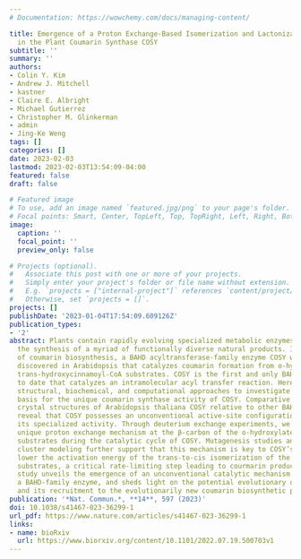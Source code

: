 ```yaml
---
# Documentation: https://wowchemy.com/docs/managing-content/

title: Emergence of a Proton Exchange-Based Isomerization and Lactonization Mechanism
  in the Plant Coumarin Synthase COSY
subtitle: ''
summary: ''
authors:
- Colin Y. Kim
- Andrew J. Mitchell
- kastner
- Claire E. Albright
- Michael Gutierrez
- Christopher M. Glinkerman
- admin
- Jing-Ke Weng
tags: []
categories: []
date: 2023-02-03
lastmod: 2023-02-03T13:54:09-04:00
featured: false
draft: false

# Featured image
# To use, add an image named `featured.jpg/png` to your page's folder.
# Focal points: Smart, Center, TopLeft, Top, TopRight, Left, Right, BottomLeft, Bottom, BottomRight.
image:
  caption: ''
  focal_point: ''
  preview_only: false

# Projects (optional).
#   Associate this post with one or more of your projects.
#   Simply enter your project's folder or file name without extension.
#   E.g. `projects = ["internal-project"]` references `content/project/deep-learning/index.md`.
#   Otherwise, set `projects = []`.
projects: []
publishDate: '2023-01-04T17:54:09.609126Z'
publication_types:
- '2'
abstract: Plants contain rapidly evolving specialized metabolic enzymes to support
  the synthesis of a myriad of functionally diverse natural products. In the case
  of coumarin biosynthesis, a BAHD acyltransferase-family enzyme COSY was recently
  discovered in Arabidopsis that catalyzes coumarin formation from o-hydroxylated
  trans-hydroxycinnamoyl-CoA substrates. COSY is the first and only BAHD enzyme known
  to date that catalyzes an intramolecular acyl transfer reaction. Here we combine
  structural, biochemical, and computational approaches to investigate the mechanistic
  basis for the unique coumarin synthase activity of COSY. Comparative analyses of
  crystal structures of Arabidopsis thaliana COSY relative to other BAHD proteins
  reveal that COSY possesses an unconventional active-site configuration adapted to
  its specialized activity. Through deuterium exchange experiments, we discover a
  unique proton exchange mechanism at the β-carbon of the o-hydroxylated trans-hydroxycinnamoyl-CoA
  substrates during the catalytic cycle of COSY. Mutagenesis studies and quantum mechanical
  cluster modeling further support that this mechanism is key to COSY’s ability to
  lower the activation energy of the trans-to-cis isomerization of the hydroxycinnamoyl-CoA
  substrates, a critical rate-limiting step leading to courmarin production. This
  study unveils the emergence of an unconventional catalytic mechanism mediated by
  a BAHD-family enzyme, and sheds light on the potential evolutionary origin of COSY
  and its recruitment to the evolutionarily new coumarin biosynthetic pathway in eudicots.
publication: '*Nat. Commun.*, **14**, 597 (2023)'
doi: 10.1038/s41467-023-36299-1
url_pdf: https://www.nature.com/articles/s41467-023-36299-1
links:
- name: bioRxiv
  url: https://www.biorxiv.org/content/10.1101/2022.07.19.500703v1
---
```

